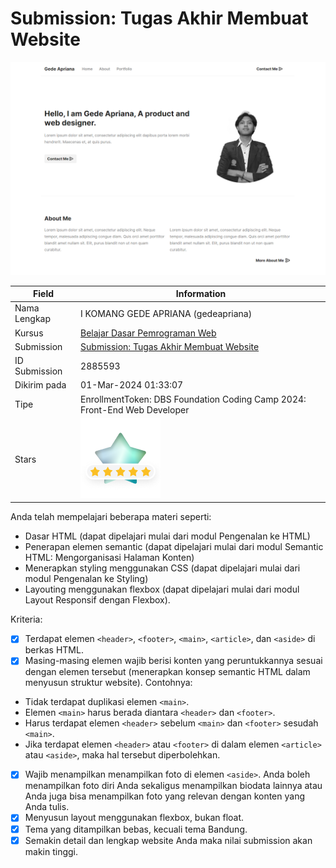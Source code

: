 # Submission: Tugas Akhir Membuat Website

![example](assets/example.png)

| Field | Information |
|---|---|
| Nama Lengkap | I KOMANG GEDE APRIANA (gedeapriana) |
| Kursus | [Belajar Dasar Pemrograman Web](https://www.dicoding.com/academies/123) |
| Submission | [Submission: Tugas Akhir Membuat Website](https://www.dicoding.com/academies/123/tutorials/4350) |
| ID Submission | 2885593 |
| Dikirim pada | 01-Mar-2024 01:33:07 |
| Tipe | EnrollmentToken: DBS Foundation Coding Camp 2024: Front-End Web Developer |
| Stars | ![stars](assets/stars.png) |

Anda telah mempelajari beberapa materi seperti:
- Dasar HTML (dapat dipelajari mulai dari modul Pengenalan ke HTML)
- Penerapan elemen semantic (dapat dipelajari mulai dari modul Semantic HTML: Mengorganisasi Halaman Konten)
- Menerapkan styling menggunakan CSS (dapat dipelajari mulai dari modul Pengenalan ke Styling)
- Layouting menggunakan flexbox (dapat dipelajari mulai dari modul Layout Responsif dengan Flexbox).

Kriteria:
- [x] Terdapat elemen `<header>`, `<footer>`, `<main>`, `<article>`, dan `<aside>` di berkas HTML.
- [x] Masing-masing elemen wajib berisi konten yang peruntukkannya sesuai dengan elemen tersebut (menerapkan konsep semantic HTML dalam menyusun struktur website).
Contohnya:
- Tidak terdapat duplikasi elemen `<main>`.
- Elemen `<main>` harus berada diantara `<header>` dan `<footer>`.
- Harus terdapat elemen `<header>` sebelum `<main>` dan `<footer>` sesudah `<main>`.
- Jika terdapat elemen `<header>` atau `<footer>` di dalam elemen `<article>` atau `<aside>`, maka hal tersebut diperbolehkan.
- [x] Wajib menampilkan menampilkan foto di elemen `<aside>`. Anda boleh menampilkan foto diri Anda sekaligus menampilkan biodata lainnya atau Anda juga bisa menampilkan foto yang relevan dengan konten yang Anda tulis.
- [x] Menyusun layout menggunakan flexbox, bukan float.
- [x] Tema yang ditampilkan bebas, kecuali tema Bandung.
- [x] Semakin detail dan lengkap website Anda maka nilai submission akan makin tinggi.
